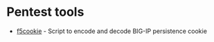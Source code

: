 # Pentest tools

* [f5cookie](https://github.com/eosec/Tools/tree/master/f5cookie) - Script to encode and decode BIG-IP persistence cookie
